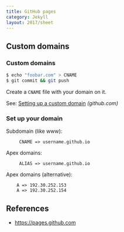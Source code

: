 ```yaml
---
title: GitHub pages
category: Jekyll
layout: 2017/sheet
---
```


## Custom domains

### Custom domains

```sh
$ echo "foobar.com" > CNAME
$ git commit && git push
```

Create a `CNAME` file with your domain on it.

See: [Setting up a custom domain](https://help.github.com/articles/quick-start-setting-up-a-custom-domain/) _(github.com)_

### Set up your domain

Subdomain (like www):

```
     CNAME => username.github.io
```

Apex domains:

```
     ALIAS => username.github.io
```

Apex domains (alternative):

```
    A => 192.30.252.153
    A => 192.30.252.154
```

## References

- <https://pages.github.com>
